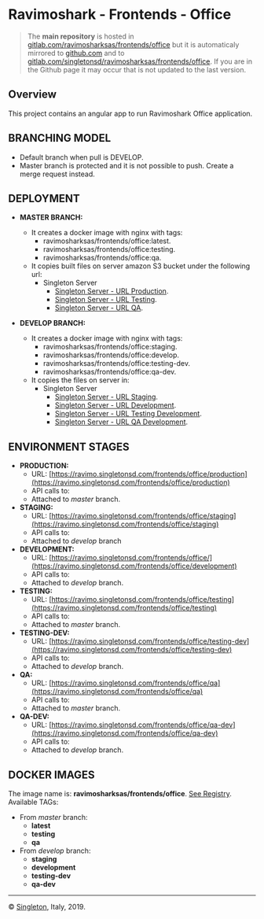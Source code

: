 # Ravimoshark - Frontends - Office

> The **main repository** is hosted in [gitlab.com/ravimosharksas/frontends/office](https://gitlab.com/ravimosharksas/frontends/office.git) but it is automaticaly mirrored to [github.com](https://github.com/singletonsd/ravimosharksas-frontends-office.git) and to [gitlab.com/singletonsd/ravimosharksas/frontends/office](https://gitlab.com/singletonsd/ravimosharksas/frontends/office.git). If you are in the Github page it may occur that is not updated to the last version.

## Overview

This project contains an angular app to run Ravimoshark Office application.

## BRANCHING MODEL

* Default branch when pull is DEVELOP.
* Master branch is protected and it is not possible to push. Create a merge request instead.

## DEPLOYMENT

* **MASTER BRANCH:**
  * It creates a docker image with nginx with tags:
    * ravimosharksas/frontends/office:latest.
    * ravimosharksas/frontends/office:testing.
    * ravimosharksas/frontends/office:qa.
  * It copies built files on server amazon S3 bucket under the following url:
    * Singleton Server
      * [Singleton Server - URL Production](https://ravimo.singletonsd.com/frontends/office/production).
      * [Singleton Server - URL Testing](https://ravimo.singletonsd.com/frontends/office/testing).
      * [Singleton Server - URL QA](https://ravimo.singletonsd.com/frontends/office/qa).

* **DEVELOP BRANCH:**
  * It creates a docker image with nginx with tags:
    * ravimosharksas/frontends/office:staging.
    * ravimosharksas/frontends/office:develop.
    * ravimosharksas/frontends/office:testing-dev.
    * ravimosharksas/frontends/office:qa-dev.
  * It copies the files on server in:
    * Singleton Server
      * [Singleton Server - URL Staging](https://ravimo.singletonsd.com/frontends/office/staging).
      * [Singleton Server - URL Development](https://ravimo.singletonsd.com/frontends/office/development).
      * [Singleton Server - URL Testing Development](https://ravimo.singletonsd.com/frontends/office/testing-dev).
      * [Singleton Server - URL QA Development](https://ravimo.singletonsd.com/frontends/office/qa-dev).

## ENVIRONMENT STAGES

* **PRODUCTION:**
  * URL: [https://ravimo.singletonsd.com/frontends/office/production](https://ravimo.singletonsd.com/frontends/office/production)
  * API calls to:
  * Attached to *master* branch.
* **STAGING:**
  * URL: [https://ravimo.singletonsd.com/frontends/office/staging](https://ravimo.singletonsd.com/frontends/office/staging)
  * API calls to:
  * Attached to *develop* branch
* **DEVELOPMENT:**
  * URL: [https://ravimo.singletonsd.com/frontends/office/](https://ravimo.singletonsd.com/frontends/office/development)
  * API calls to:
  * Attached to *develop* branch.
* **TESTING:**
  * URL: [https://ravimo.singletonsd.com/frontends/office/testing](https://ravimo.singletonsd.com/frontends/office/testing)
  * API calls to:
  * Attached to *master* branch.
* **TESTING-DEV:**
  * URL: [https://ravimo.singletonsd.com/frontends/office/testing-dev](https://ravimo.singletonsd.com/frontends/office/testing-dev)
  * API calls to:
  * Attached to *develop* branch.
* **QA:**
  * URL: [https://ravimo.singletonsd.com/frontends/office/qa](https://ravimo.singletonsd.com/frontends/office/qa)
  * API calls to:
  * Attached to *master* branch.
* **QA-DEV:**
  * URL: [https://ravimo.singletonsd.com/frontends/office/qa-dev](https://ravimo.singletonsd.com/frontends/office/qa-dev)
  * API calls to:
  * Attached to *develop* branch.

## DOCKER IMAGES

The image name is: **ravimosharksas/frontends/office**. [See Registry](https://gitlab.com/ravimosharksas/frontends/office/container_registry). Available TAGs:

* From *master* branch:
  * **latest**
  * **testing**
  * **qa**
* From *develop* branch:
  * **staging**
  * **development**
  * **testing-dev**
  * **qa-dev**

----------------------

© [Singleton](http://singletonsd.com), Italy, 2019.
